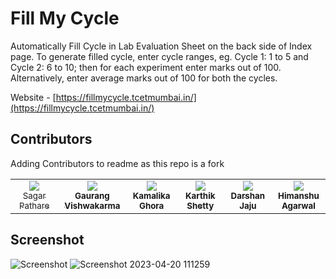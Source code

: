 # Fill My Cycle
Automatically Fill Cycle in Lab Evaluation Sheet on the back side of Index page. To generate filled cycle, enter cycle ranges, eg. Cycle 1: 1 to 5 and Cycle 2: 6 to 10; then for each experiment enter marks out of 100. Alternatively, enter average marks out of 100 for both the cycles.

Website - [https://fillmycycle.tcetmumbai.in/](https://fillmycycle.tcetmumbai.in/)

## Contributors
Adding Contributors to readme as this repo is a fork

<table>
 <tbody>
  <tr>
   <td align="center" valign="top" width="14.28%"><a href="https://github.com/sspathare97"><img src="https://avatars.githubusercontent.com/u/18231119?v=4"><br /><sub><v>Sagar Pathare</b></sub></img></a>
   <td align="center" valign="top" width="14.28%"><a href="https://github.com/demonkillerr"><img src="https://avatars.githubusercontent.com/u/55846983?v=4"><br /><sub><b>Gaurang Vishwakarma</b></sub></img></a>
   <td align="center" valign="top" width="14.28%"><a href="https://github.com/kamalika0363"><img src="https://avatars.githubusercontent.com/u/59131714?v=4"><br /><sub><b>Kamalika Ghora</b></sub></img></a>
   <td align="center" valign="top" width="14.28%"><a href="https://github.com/KarthikShetty27"><img src="https://avatars.githubusercontent.com/u/91489581?v=4"><br /><sub><b>Karthik Shetty</b></sub></img></a>
   <td align="center" valign="top" width="14.28%"><a href="https://github.com/Horror26"><img src="https://avatars.githubusercontent.com/u/98795410?v=4"><br /><sub><b>Darshan Jaju</b></sub></img></a>
   <td align="center" valign="top" width="14.28%"><a href="https://github.com/himanshu-03"><img src="https://avatars.githubusercontent.com/u/97957777?v=4"><br /><sub><b>Himanshu Agarwal</b></sub></img></a>
  </tr>
 </tbody>
</table>

## Screenshot
![Screenshot](https://gateway.ipfs.io/ipfs/bafkreig4ke42ddqqmwny2elvvfz4gdoio4mapyuhbsrgybnljer6cjmmlq)
![Screenshot 2023-04-20 111259](https://user-images.githubusercontent.com/98795410/233456504-e7e52a5e-91e9-46f3-be29-5ba6445db93c.png)
